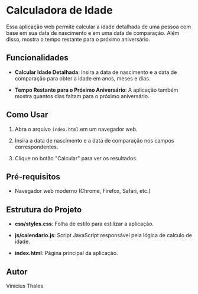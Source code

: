 # Calculadora de Idade

Essa aplicação web permite calcular a idade detalhada de uma pessoa com base em sua data de nascimento e em uma data de comparação. Além disso, mostra o tempo restante para o próximo aniversário.

## Funcionalidades

- **Calcular Idade Detalhada**: Insira a data de nascimento e a data de comparação para obter a idade em anos, meses e dias.

- **Tempo Restante para o Próximo Aniversário**: A aplicação também mostra quantos dias faltam para o próximo aniversário.

## Como Usar

1. Abra o arquivo `index.html` em um navegador web.

2. Insira a data de nascimento e a data de comparação nos campos correspondentes.

3. Clique no botão "Calcular" para ver os resultados.

## Pré-requisitos

- Navegador web moderno (Chrome, Firefox, Safari, etc.)

## Estrutura do Projeto

- **css/styles.css**: Folha de estilo para estilizar a aplicação.

- **js/calendario.js**: Script JavaScript responsável pela lógica de calculo de idade.

- **index.html**: Página principal da aplicação.

## Autor

Vinícius Thales 


